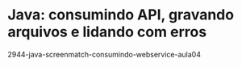 ﻿# Java: consumindo API, gravando arquivos e lidando com erros
 2944-java-screenmatch-consumindo-webservice-aula04

